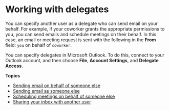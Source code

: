 # Working with delegates<a name="delegates_overview"></a>

You can specify another user as a delegate who can send email on your behalf\. For example, if your coworker grants the appropriate permissions to you, you can send emails and schedule meetings on their behalf\. In this case, an email or meeting request is sent with the following in the **From** field: `you` on behalf of `coworker`\.

You can specify delegates in Microsoft Outlook\. To do this, connect to your Outlook account, and then choose **File**, **Account Settings**, and **Delegate Access**\.

**Topics**
+ [Sending email on behalf of someone else](send_email_delegate.md)
+ [Sending email as someone else](send_email_as.md)
+ [Scheduling meetings on behalf of someone else](schedule_meeting_delegate.md)
+ [Sharing your inbox with another user](share_your_inbox.md)